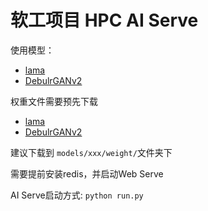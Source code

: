# 软工项目 HPC AI Serve

使用模型：
- [lama](https://github.com/saic-mdal/lama)
- [DebulrGANv2](https://github.com/VITA-Group/DeblurGANv2)

权重文件需要预先下载
- [lama](https://github.com/Sanster/models/releases/download/add_big_lama/big-lama.pt)
- [DebulrGANv2](https://drive.google.com/uc?export=view&id=1UXcsRVW-6KF23_TNzxw-xC0SzaMfXOaR)

建议下载到 `models/xxx/weight/`文件夹下

需要提前安装redis，并启动Web Serve

AI Serve启动方式:
`python run.py`